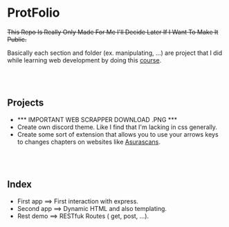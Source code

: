# ProtFolio


~~This Repo Is Really Only Made For Me I'll Decide Later If I Want To Make It Public.~~

Basically each section and folder (ex. manipulating, ...) are project that I did while learning web development by 
doing this [course][course]. 

<br />
<br />

## Projects
 <!-- -  Then to imporove my [github][codeStackr] page. -->
 -  *** IMPORTANT WEB SCRAPPER DOWNLOAD .PNG *** 
 -  Create own discord theme. Like I find that I'm lacking in css generally.
 -  Create some sort of extension that allows you to use your arrows keys to changes chapters on websites like [Asurascans][asura].
<br />
<br />

## Index
- First app ==> First interaction with express.
- Second app ==> Dynamic HTML and also templating. 
- Rest demo ==> RESTfuk Routes ( get, post, ...).


<br />
<br />

[course]:https://www.udemy.com/course/the-web-developer-bootcamp/
[challenge]: https://jsbeginners.com/javascript-projects-for-beginners/
[Andrew]:https://www.udemy.com/course/modern-javascript/?ranMID=39197&ranEAID=1SruzFLGpX8&ranSiteID=1SruzFLGpX8-uGMGagLBTDtejvhz3phllQ&LSNPUBID=1SruzFLGpX8&utm_source=aff-campaign&utm_medium=udemyads
[Bluelime]: https://www.udemy.com/course/javascript-for-beginners-create-27-projects-from-scratch/?ranMID=39197&ranEAID=1SruzFLGpX8&ranSiteID=1SruzFLGpX8-_oG3eWLBvH2.WGuQ.EEtSw&LSNPUBID=1SruzFLGpX8&utm_source=aff-campaign&utm_medium=udemyads
[codeStackr]: https://www.youtube.com/watch?v=ECuqb5Tv9qI&ab_channel=codeSTACKr
[laurence]:https://www.udemy.com/course/javascript-course-projects/?ranMID=39197&ranEAID=1SruzFLGpX8&ranSiteID=1SruzFLGpX8-3LMazqzQS47Uvpe5tQtjng&utm_source=aff-campaign&utm_medium=udemyads&LSNPUBID=1SruzFLGpX8
[js30]:https://javascript30.com/
[asura]:https://www.asurascans.com/
